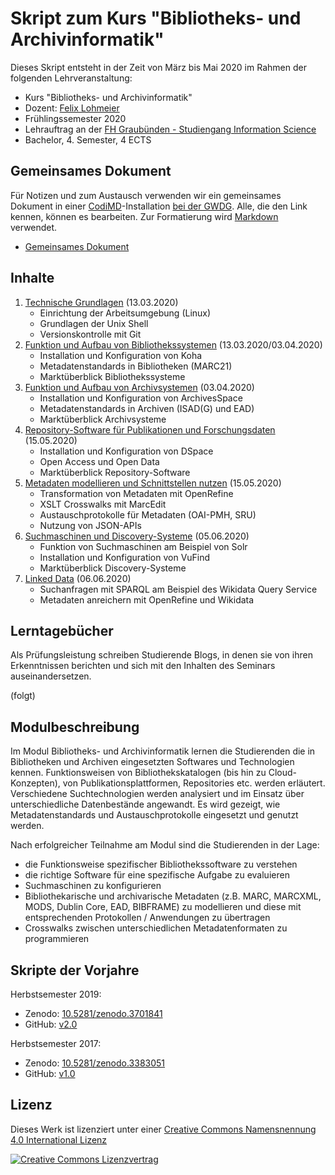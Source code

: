 # Skript zum Kurs "Bibliotheks- und Archivinformatik"

Dieses Skript entsteht in der Zeit von März bis Mai 2020 im Rahmen der folgenden Lehrveranstaltung:

- Kurs "Bibliotheks- und Archivinformatik"
- Dozent: [Felix Lohmeier](http://felixlohmeier.de)
- Frühlingssemester 2020
- Lehrauftrag an der [FH Graubünden - Studiengang Information Science](https://www.fhgr.ch/studium/bachelorangebot/wirtschaft-und-dienstleistung/information-science/)
- Bachelor, 4. Semester, 4 ECTS

## Gemeinsames Dokument

Für Notizen und zum Austausch verwenden wir ein gemeinsames Dokument in einer [CodiMD](https://github.com/codimd/server)-Installation [bei der GWDG](https://pad.gwdg.de/). Alle, die den Link kennen, können es bearbeiten. Zur Formatierung wird [Markdown](https://de.wikipedia.org/wiki/Markdown) verwendet.

* [Gemeinsames Dokument](https://pad.gwdg.de/-r6PYpRjScC-w0JuI_Ovcg?both)

## Inhalte

1. [Technische Grundlagen](01_technische-grundlagen.md) (13.03.2020)
   - Einrichtung der Arbeitsumgebung (Linux)
   - Grundlagen der Unix Shell
   - Versionskontrolle mit Git
2. [Funktion und Aufbau von Bibliothekssystemen](02_funktion-und-aufbau-von-bibliothekssystemen.md) (13.03.2020/03.04.2020)
   - Installation und Konfiguration von Koha
   - Metadatenstandards in Bibliotheken (MARC21)
   - Marktüberblick Bibliothekssysteme
3. [Funktion und Aufbau von Archivsystemen](03_funktion-und-aufbau-von-archivsystemen.md) (03.04.2020)
   - Installation und Konfiguration von ArchivesSpace
   - Metadatenstandards in Archiven (ISAD(G) und EAD)
   - Marktüberblick Archivsysteme
4. [Repository-Software für Publikationen und Forschungsdaten](04_repository-software-fuer-publikationen-und-forschungsdaten.md) (15.05.2020)
   - Installation und Konfiguration von DSpace
   - Open Access und Open Data
   - Marktüberblick Repository-Software
5. [Metadaten modellieren und Schnittstellen nutzen](05_metadaten-modellieren-und-schnittstellen-nutzen.md) (15.05.2020)
   - Transformation von Metadaten mit OpenRefine
   - XSLT Crosswalks mit MarcEdit
   - Austauschprotokolle für Metadaten (OAI-PMH, SRU)
   - Nutzung von JSON-APIs
6. [Suchmaschinen und Discovery-Systeme](06_suchmaschinen-und-discovery-systeme.md) (05.06.2020)
   - Funktion von Suchmaschinen am Beispiel von Solr
   - Installation und Konfiguration von VuFind
   - Marktüberblick Discovery-Systeme
7. [Linked Data](07_linked-data.md) (06.06.2020)
   - Suchanfragen mit SPARQL am Beispiel des Wikidata Query Service
   - Metadaten anreichern mit OpenRefine und Wikidata

## Lerntagebücher

Als Prüfungsleistung schreiben Studierende Blogs, in denen sie von ihren Erkenntnissen berichten und sich mit den Inhalten des Seminars auseinandersetzen.

(folgt)

## Modulbeschreibung

Im Modul Bibliotheks- und Archivinformatik lernen die Studierenden die in Bibliotheken und Archiven eingesetzten Softwares und Technologien kennen. Funktionsweisen von Bibliothekskatalogen (bis hin zu Cloud-Konzepten), von Publikationsplattformen, Repositories etc. werden erläutert. Verschiedene Suchtechnologien werden analysiert und im Einsatz über unterschiedliche Datenbestände angewandt. Es wird gezeigt, wie Metadatenstandards und Austauschprotokolle eingesetzt und genutzt werden.

Nach erfolgreicher Teilnahme am Modul sind die Studierenden in der Lage:

* die Funktionsweise spezifischer Bibliothekssoftware zu verstehen
* die richtige Software für eine spezifische Aufgabe zu evaluieren
* Suchmaschinen zu konfigurieren
* Bibliothekarische und archivarische Metadaten (z.B. MARC, MARCXML, MODS, Dublin Core, EAD, BIBFRAME) zu modellieren und diese mit entsprechenden Protokollen / Anwendungen zu übertragen
* Crosswalks zwischen unterschiedlichen Metadatenformaten zu programmieren

## Skripte der Vorjahre

Herbstsemester 2019:

* Zenodo: [10.5281/zenodo.3701841](https://zenodo.org/record/3701841)
* GitHub: [v2.0](https://github.com/felixlohmeier/bibliotheks-und-archivinformatik/releases/tag/v1.0)

Herbstsemester 2017:

* Zenodo: [10.5281/zenodo.3383051](https://doi.org/10.5281/zenodo.3383051)
* GitHub: [v1.0](https://github.com/felixlohmeier/bibliotheks-und-archivinformatik/releases/tag/v1.0)

## Lizenz

Dieses Werk ist lizenziert unter einer [Creative Commons Namensnennung 4.0 International Lizenz](http://creativecommons.org/licenses/by/4.0/)

[![Creative Commons Lizenzvertrag](https://i.creativecommons.org/l/by/4.0/88x31.png)](http://creativecommons.org/licenses/by/4.0/)
